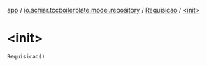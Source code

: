 [app](../../index.md) / [io.schiar.tccboilerplate.model.repository](../index.md) / [Requisicao](index.md) / [&lt;init&gt;](./-init-.md)

# &lt;init&gt;

`Requisicao()`
